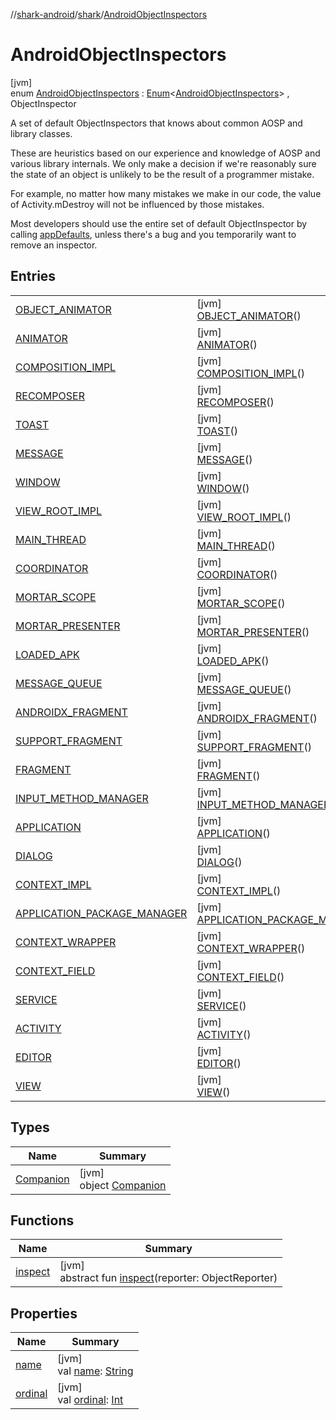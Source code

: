 //[shark-android](../../../index.md)/[shark](../index.md)/[AndroidObjectInspectors](index.md)

# AndroidObjectInspectors

[jvm]\
enum [AndroidObjectInspectors](index.md) : [Enum](https://kotlinlang.org/api/latest/jvm/stdlib/kotlin/-enum/index.html)&lt;[AndroidObjectInspectors](index.md)&gt; , ObjectInspector

A set of default ObjectInspectors that knows about common AOSP and library classes.

These are heuristics based on our experience and knowledge of AOSP and various library internals. We only make a decision if we're reasonably sure the state of an object is unlikely to be the result of a programmer mistake.

For example, no matter how many mistakes we make in our code, the value of Activity.mDestroy will not be influenced by those mistakes.

Most developers should use the entire set of default ObjectInspector by calling [appDefaults](-companion/app-defaults.md), unless there's a bug and you temporarily want to remove an inspector.

## Entries

| | |
|---|---|
| [OBJECT_ANIMATOR](-o-b-j-e-c-t_-a-n-i-m-a-t-o-r/index.md) | [jvm]<br>[OBJECT_ANIMATOR](-o-b-j-e-c-t_-a-n-i-m-a-t-o-r/index.md)() |
| [ANIMATOR](-a-n-i-m-a-t-o-r/index.md) | [jvm]<br>[ANIMATOR](-a-n-i-m-a-t-o-r/index.md)() |
| [COMPOSITION_IMPL](-c-o-m-p-o-s-i-t-i-o-n_-i-m-p-l/index.md) | [jvm]<br>[COMPOSITION_IMPL](-c-o-m-p-o-s-i-t-i-o-n_-i-m-p-l/index.md)() |
| [RECOMPOSER](-r-e-c-o-m-p-o-s-e-r/index.md) | [jvm]<br>[RECOMPOSER](-r-e-c-o-m-p-o-s-e-r/index.md)() |
| [TOAST](-t-o-a-s-t/index.md) | [jvm]<br>[TOAST](-t-o-a-s-t/index.md)() |
| [MESSAGE](-m-e-s-s-a-g-e/index.md) | [jvm]<br>[MESSAGE](-m-e-s-s-a-g-e/index.md)() |
| [WINDOW](-w-i-n-d-o-w/index.md) | [jvm]<br>[WINDOW](-w-i-n-d-o-w/index.md)() |
| [VIEW_ROOT_IMPL](-v-i-e-w_-r-o-o-t_-i-m-p-l/index.md) | [jvm]<br>[VIEW_ROOT_IMPL](-v-i-e-w_-r-o-o-t_-i-m-p-l/index.md)() |
| [MAIN_THREAD](-m-a-i-n_-t-h-r-e-a-d/index.md) | [jvm]<br>[MAIN_THREAD](-m-a-i-n_-t-h-r-e-a-d/index.md)() |
| [COORDINATOR](-c-o-o-r-d-i-n-a-t-o-r/index.md) | [jvm]<br>[COORDINATOR](-c-o-o-r-d-i-n-a-t-o-r/index.md)() |
| [MORTAR_SCOPE](-m-o-r-t-a-r_-s-c-o-p-e/index.md) | [jvm]<br>[MORTAR_SCOPE](-m-o-r-t-a-r_-s-c-o-p-e/index.md)() |
| [MORTAR_PRESENTER](-m-o-r-t-a-r_-p-r-e-s-e-n-t-e-r/index.md) | [jvm]<br>[MORTAR_PRESENTER](-m-o-r-t-a-r_-p-r-e-s-e-n-t-e-r/index.md)() |
| [LOADED_APK](-l-o-a-d-e-d_-a-p-k/index.md) | [jvm]<br>[LOADED_APK](-l-o-a-d-e-d_-a-p-k/index.md)() |
| [MESSAGE_QUEUE](-m-e-s-s-a-g-e_-q-u-e-u-e/index.md) | [jvm]<br>[MESSAGE_QUEUE](-m-e-s-s-a-g-e_-q-u-e-u-e/index.md)() |
| [ANDROIDX_FRAGMENT](-a-n-d-r-o-i-d-x_-f-r-a-g-m-e-n-t/index.md) | [jvm]<br>[ANDROIDX_FRAGMENT](-a-n-d-r-o-i-d-x_-f-r-a-g-m-e-n-t/index.md)() |
| [SUPPORT_FRAGMENT](-s-u-p-p-o-r-t_-f-r-a-g-m-e-n-t/index.md) | [jvm]<br>[SUPPORT_FRAGMENT](-s-u-p-p-o-r-t_-f-r-a-g-m-e-n-t/index.md)() |
| [FRAGMENT](-f-r-a-g-m-e-n-t/index.md) | [jvm]<br>[FRAGMENT](-f-r-a-g-m-e-n-t/index.md)() |
| [INPUT_METHOD_MANAGER](-i-n-p-u-t_-m-e-t-h-o-d_-m-a-n-a-g-e-r/index.md) | [jvm]<br>[INPUT_METHOD_MANAGER](-i-n-p-u-t_-m-e-t-h-o-d_-m-a-n-a-g-e-r/index.md)() |
| [APPLICATION](-a-p-p-l-i-c-a-t-i-o-n/index.md) | [jvm]<br>[APPLICATION](-a-p-p-l-i-c-a-t-i-o-n/index.md)() |
| [DIALOG](-d-i-a-l-o-g/index.md) | [jvm]<br>[DIALOG](-d-i-a-l-o-g/index.md)() |
| [CONTEXT_IMPL](-c-o-n-t-e-x-t_-i-m-p-l/index.md) | [jvm]<br>[CONTEXT_IMPL](-c-o-n-t-e-x-t_-i-m-p-l/index.md)() |
| [APPLICATION_PACKAGE_MANAGER](-a-p-p-l-i-c-a-t-i-o-n_-p-a-c-k-a-g-e_-m-a-n-a-g-e-r/index.md) | [jvm]<br>[APPLICATION_PACKAGE_MANAGER](-a-p-p-l-i-c-a-t-i-o-n_-p-a-c-k-a-g-e_-m-a-n-a-g-e-r/index.md)() |
| [CONTEXT_WRAPPER](-c-o-n-t-e-x-t_-w-r-a-p-p-e-r/index.md) | [jvm]<br>[CONTEXT_WRAPPER](-c-o-n-t-e-x-t_-w-r-a-p-p-e-r/index.md)() |
| [CONTEXT_FIELD](-c-o-n-t-e-x-t_-f-i-e-l-d/index.md) | [jvm]<br>[CONTEXT_FIELD](-c-o-n-t-e-x-t_-f-i-e-l-d/index.md)() |
| [SERVICE](-s-e-r-v-i-c-e/index.md) | [jvm]<br>[SERVICE](-s-e-r-v-i-c-e/index.md)() |
| [ACTIVITY](-a-c-t-i-v-i-t-y/index.md) | [jvm]<br>[ACTIVITY](-a-c-t-i-v-i-t-y/index.md)() |
| [EDITOR](-e-d-i-t-o-r/index.md) | [jvm]<br>[EDITOR](-e-d-i-t-o-r/index.md)() |
| [VIEW](-v-i-e-w/index.md) | [jvm]<br>[VIEW](-v-i-e-w/index.md)() |

## Types

| Name | Summary |
|---|---|
| [Companion](-companion/index.md) | [jvm]<br>object [Companion](-companion/index.md) |

## Functions

| Name | Summary |
|---|---|
| [inspect](index.md#-1117593919%2FFunctions%2F980726859) | [jvm]<br>abstract fun [inspect](index.md#-1117593919%2FFunctions%2F980726859)(reporter: ObjectReporter) |

## Properties

| Name | Summary |
|---|---|
| [name](../-android-reference-matchers/-i-r-e-q-u-e-s-t_-f-i-n-i-s-h_-c-a-l-l-b-a-c-k/index.md#-372974862%2FProperties%2F980726859) | [jvm]<br>val [name](../-android-reference-matchers/-i-r-e-q-u-e-s-t_-f-i-n-i-s-h_-c-a-l-l-b-a-c-k/index.md#-372974862%2FProperties%2F980726859): [String](https://kotlinlang.org/api/latest/jvm/stdlib/kotlin/-string/index.html) |
| [ordinal](../-android-reference-matchers/-i-r-e-q-u-e-s-t_-f-i-n-i-s-h_-c-a-l-l-b-a-c-k/index.md#-739389684%2FProperties%2F980726859) | [jvm]<br>val [ordinal](../-android-reference-matchers/-i-r-e-q-u-e-s-t_-f-i-n-i-s-h_-c-a-l-l-b-a-c-k/index.md#-739389684%2FProperties%2F980726859): [Int](https://kotlinlang.org/api/latest/jvm/stdlib/kotlin/-int/index.html) |
